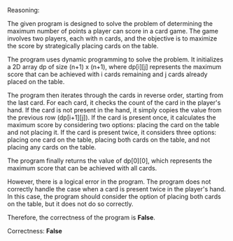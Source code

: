Reasoning:

The given program is designed to solve the problem of determining the maximum number of points a player can score in a card game. The game involves two players, each with n cards, and the objective is to maximize the score by strategically placing cards on the table.

The program uses dynamic programming to solve the problem. It initializes a 2D array dp of size (n+1) x (n+1), where dp[i][j] represents the maximum score that can be achieved with i cards remaining and j cards already placed on the table.

The program then iterates through the cards in reverse order, starting from the last card. For each card, it checks the count of the card in the player's hand. If the card is not present in the hand, it simply copies the value from the previous row (dp[i+1][j]). If the card is present once, it calculates the maximum score by considering two options: placing the card on the table and not placing it. If the card is present twice, it considers three options: placing one card on the table, placing both cards on the table, and not placing any cards on the table.

The program finally returns the value of dp[0][0], which represents the maximum score that can be achieved with all cards.

However, there is a logical error in the program. The program does not correctly handle the case when a card is present twice in the player's hand. In this case, the program should consider the option of placing both cards on the table, but it does not do so correctly.

Therefore, the correctness of the program is **False**.

Correctness: **False**